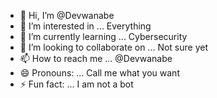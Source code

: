 - 👋 Hi, I’m @Devwanabe
- 👀 I’m interested in ... Everything
- 🌱 I’m currently learning ...  Cybersecurity
- 💞️ I’m looking to collaborate on ... Not sure yet
- 📫 How to reach me ... @Devwanabe
- 😄 Pronouns: ... Call me what you want
- ⚡ Fun fact: ... I am not a bot

<!---
Devwanabe/Devwanabe is a ✨ special ✨ repository because its `README.md` (this file) appears on your GitHub profile.
You can click the Preview link to take a look at your changes.
--->
